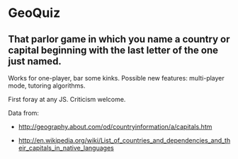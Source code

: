 # GeoQuiz

## That parlor game in which you name a country or capital beginning with the last letter of the one just named. 

Works for one-player, bar some kinks. Possible new features: multi-player mode, tutoring algorithms. 

First foray at any JS. Criticism welcome. 


Data from:

* http://geography.about.com/od/countryinformation/a/capitals.htm

* http://en.wikipedia.org/wiki/List_of_countries_and_dependencies_and_their_capitals_in_native_languages
